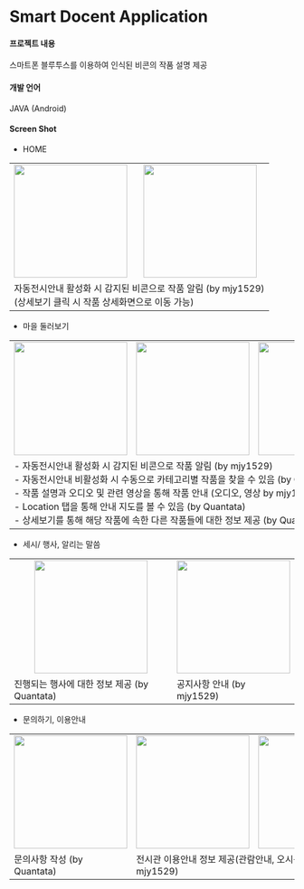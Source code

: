 # Smart Docent Application
#### 프로젝트 내용
스마트폰 블루투스를 이용하여 인식된 비콘의 작품 설명 제공<br>
#### 개발 언어
JAVA (Android)
#### Screen Shot
* HOME<br>
<table>
  <tr>
    <td><img src="https://user-images.githubusercontent.com/25261296/64071733-78413200-ccbb-11e9-8725-ffd942aaa729.jpg" width="200"></td>
    <td><img src="https://user-images.githubusercontent.com/25261296/64071778-79269380-ccbc-11e9-9845-e6fbe4626857.jpg" width="200"></td>
  </tr>
  <tr>
    <td colspan="2">자동전시안내 활성화 시 감지된 비콘으로 작품 알림 (by mjy1529)<br>(상세보기 클릭 시 작품 상세화면으로 이동 가능)</td>
  </tr>
</table>

* 마을 둘러보기
<table>
  <tr>
    <td><img src="https://user-images.githubusercontent.com/25261296/64071867-d4598580-ccbe-11e9-9b0d-63ecebd74a3d.jpg" width="200"></td>
    <td><img src="https://user-images.githubusercontent.com/25261296/64071874-f94df880-ccbe-11e9-97cc-c719624700dc.jpg" width="200"></td>
    <td><img src="https://user-images.githubusercontent.com/25261296/64071875-00750680-ccbf-11e9-9a92-f51cf2708a37.jpg" width="200"></td>
    <td><img src="https://user-images.githubusercontent.com/25261296/64073343-640b2e00-ccd7-11e9-9678-11b4856575ab.jpg" width="200"></td>
  </tr>
  <tr>
    <td colspan="4">
      - 자동전시안내 활성화 시 감지된 비콘으로 작품 알림 (by mjy1529) <br>
      - 자동전시안내 비활성화 시 수동으로 카테고리별 작품을 찾을 수 있음 (by Quantata)<br>
      - 작품 설명과 오디오 및 관련 영상을 통해 작품 안내 (오디오, 영상 by mjy1529 / 설명 by Quantata) <br>
      - Location 탭을 통해 안내 지도를 볼 수 있음 (by Quantata) <br>
      - 상세보기를 통해 해당 작품에 속한 다른 작품들에 대한 정보 제공 (by Quantata) <br>
    </td>
  </tr>
</table>

* 세시/ 행사, 알리는 말씀
<table>
  <tr>
    <td align="center"><img src="https://user-images.githubusercontent.com/25261296/64071909-0a4b3980-ccc0-11e9-9907-733398d9c667.jpg" width="200"></td>
    <td><img src="https://user-images.githubusercontent.com/25261296/64071910-0c14fd00-ccc0-11e9-9d1d-5834a2cff058.jpg" width="200"></td>
  </tr>
  <tr>
    <td>진행되는 행사에 대한 정보 제공 (by Quantata)</td>
    <td>공지사항 안내 (by mjy1529)</td>
  </tr>
</table>

* 문의하기, 이용안내
<table>
  <tr>
    <td><img src="https://user-images.githubusercontent.com/25261296/64071971-37e4b280-ccc1-11e9-92aa-0b7312f08710.jpg" width="200"></td>
    <td><img src="https://user-images.githubusercontent.com/25261296/64071972-37e4b280-ccc1-11e9-807e-03a629cacb21.jpg" width="200"></td>
    <td><img src="https://user-images.githubusercontent.com/25261296/64073185-6076a780-ccd5-11e9-9ff7-1d3007f4f0ff.jpg" width="200"></td>
  </tr>
  <tr>
    <td>문의사항 작성 (by Quantata)</td>
    <td colspan="2">전시관 이용안내 정보 제공(관람안내, 오시는길) (by mjy1529)</td>
  </tr>
</table>
